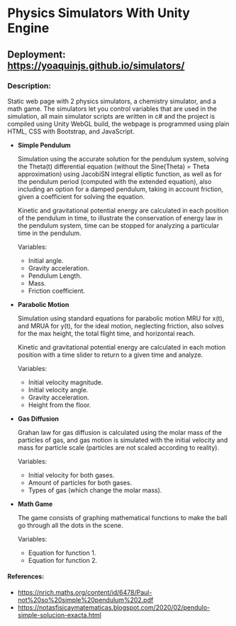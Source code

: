 # Physics Simulators With Unity Engine
## Deployment: https://yoaquinjs.github.io/simulators/

### Description:

Static web page with 2 physics simulators, a chemistry simulator, and a math game. The simulators let you control variables that are used in the simulation, all main simulator scripts are written in c# and the project is compiled using Unity WebGL build, the webpage is programmed using plain HTML, CSS with Bootstrap, and JavaScript.

* **Simple Pendulum**

  Simulation using the accurate solution for the pendulum system, solving the Theta(t) differential equation (without the Sine(Theta) = Theta approximation) using JacobiSN integral elliptic function, as well as for the pendulum period (computed with the extended equation), also including an option for a damped pendulum, taking in account friction, given a coefficient for solving the equation.

  Kinetic and gravitational potential energy are calculated in each position of the pendulum in time, to illustrate the conservation of energy law in the pendulum system, time can be stopped for analyzing a particular time in the pendulum.

  Variables:
  * Initial angle.
  * Gravity acceleration.
  * Pendulum Length.
  * Mass.
  * Friction coefficient.

* **Parabolic Motion**

  Simulation using standard equations for parabolic motion MRU for x(t), and MRUA for y(t), for the ideal motion, neglecting friction, also solves for the max height, the total flight time, and horizontal reach.

  Kinetic and gravitational potential energy are calculated in each motion position with a time slider to return to a given time and analyze.

  Variables:
  * Initial velocity magnitude.
  * Initial velocity angle.
  * Gravity acceleration.
  * Height from the floor.

* **Gas Diffusion**

  Grahan law for gas diffusion is calculated using the molar mass of the particles of gas, and gas motion is simulated with the initial velocity and mass for particle scale (particles are not scaled according to reality).

  Variables:
  * Initial velocity for both gases.
  * Amount of particles for both gases.
  * Types of gas (which change the molar mass).

* **Math Game**

  The game consists of graphing mathematical functions to make the ball go through all the dots in the scene.

  Variables:
  * Equation for function 1.
  * Equation for function 2.

#### References:

* https://nrich.maths.org/content/id/6478/Paul-not%20so%20simple%20pendulum%202.pdf
* https://notasfisicaymatematicas.blogspot.com/2020/02/pendulo-simple-solucion-exacta.html

